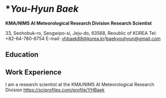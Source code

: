 # **You-Hyun Baek*
**KMA/NIMS AI Meteorological Research Division**
**Research Scientist**

33, Seohobuk-ro, Seogwipo-si, Jeju-do, 63568, Reoublic of KOREA
Tel:  +82-64-780-6754 
E-mail: yhbaek88@korea.kr/baekyouhyun@gmail.com

## Education

## Work Experience


I am a research scientist at the KMA/NIMS AI Meteorological Research Division
https://sciprofiles.com/profile/YHBaek

<!--
**You-Hyun/You-Hyun** is a ✨ _special_ ✨ repository because its `README.md` (this file) appears on your GitHub profile.

Here are some ideas to get you started:

- 🔭 I’m currently working on ...
- 🌱 I’m currently learning ...
- 👯 I’m looking to collaborate on ...
- 🤔 I’m looking for help with ...
- 💬 Ask me about ...
- 📫 How to reach me: ...
- 😄 Pronouns: ...
- ⚡ Fun fact: ...
-->
